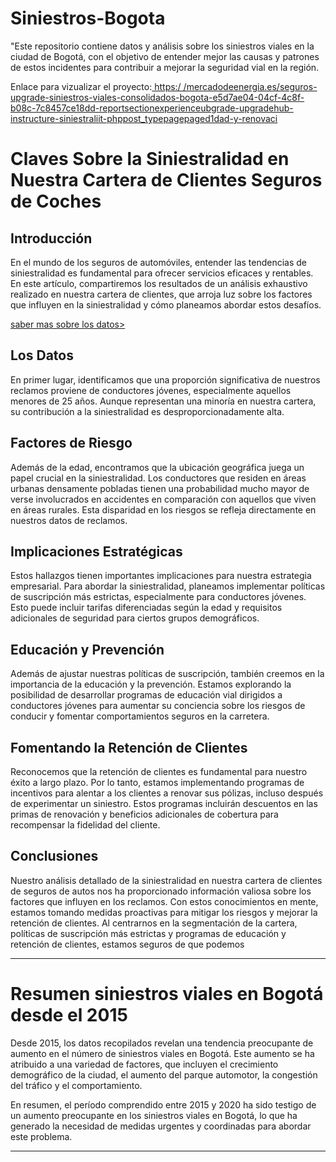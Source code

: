 # Siniestros-Bogota
"Este repositorio contiene datos y análisis sobre los siniestros viales en la ciudad de Bogotá, con el objetivo de entender mejor las causas y patrones de estos incidentes para contribuir a mejorar la seguridad vial en la región.
 
 Enlace para vizualizar el proyecto:[ https:/ /mercadodeenergia.es/seguros-upgrade-siniestros-viales-consolidados-bogota-e5d7ae04-04cf-4c8f-b08c-7c8457ce18dd-reportsectionexperienceubgrade-upgradehub-instructure-siniestraliit-phppost_typepagepaged1dad-y-renovaci	](https://www.google.com/url?q=http://mercadodeenergia.es/seguros-upgrade-siniestros-viales-consolidados-bogota-e5d7ae04-04cf-4c8f-b08c-7c8457ce18dd-reportsectionexperienceubgrade-upgradehub-instructure-siniestraliit-phppost_typepagepaged1dad-y-renovaci&sa=D&source=docs&ust=1714411742610703&usg=AOvVaw2iz52_Gv80d1rbVQ6f9hBg)

# Claves Sobre la Siniestralidad en Nuestra Cartera de Clientes Seguros de Coches

## Introducción
En el mundo de los seguros de automóviles, entender las tendencias de siniestralidad es fundamental para ofrecer servicios eficaces y rentables. En este artículo, compartiremos los resultados de un análisis exhaustivo realizado en nuestra cartera de clientes, que arroja luz sobre los factores que influyen en la siniestralidad y cómo planeamos abordar estos desafíos.

[saber mas sobre los datos>](https://datosabiertos.bogota.gov.co/dataset/siniestros-viales-consolidados-bogota-d-c)

## Los Datos
En primer lugar, identificamos que una proporción significativa de nuestros reclamos proviene de conductores jóvenes, especialmente aquellos menores de 25 años. Aunque representan una minoría en nuestra cartera, su contribución a la siniestralidad es desproporcionadamente alta.

## Factores de Riesgo
Además de la edad, encontramos que la ubicación geográfica juega un papel crucial en la siniestralidad. Los conductores que residen en áreas urbanas densamente pobladas tienen una probabilidad mucho mayor de verse involucrados en accidentes en comparación con aquellos que viven en áreas rurales. Esta disparidad en los riesgos se refleja directamente en nuestros datos de reclamos.

## Implicaciones Estratégicas
Estos hallazgos tienen importantes implicaciones para nuestra estrategia empresarial. Para abordar la siniestralidad, planeamos implementar políticas de suscripción más estrictas, especialmente para conductores jóvenes. Esto puede incluir tarifas diferenciadas según la edad y requisitos adicionales de seguridad para ciertos grupos demográficos.

## Educación y Prevención
Además de ajustar nuestras políticas de suscripción, también creemos en la importancia de la educación y la prevención. Estamos explorando la posibilidad de desarrollar programas de educación vial dirigidos a conductores jóvenes para aumentar su conciencia sobre los riesgos de conducir y fomentar comportamientos seguros en la carretera.

## Fomentando la Retención de Clientes
Reconocemos que la retención de clientes es fundamental para nuestro éxito a largo plazo. Por lo tanto, estamos implementando programas de incentivos para alentar a los clientes a renovar sus pólizas, incluso después de experimentar un siniestro. Estos programas incluirán descuentos en las primas de renovación y beneficios adicionales de cobertura para recompensar la fidelidad del cliente.

## Conclusiones
Nuestro análisis detallado de la siniestralidad en nuestra cartera de clientes de seguros de autos nos ha proporcionado información valiosa sobre los factores que influyen en los reclamos. Con estos conocimientos en mente, estamos tomando medidas proactivas para mitigar los riesgos y mejorar la retención de clientes. Al centrarnos en la segmentación de la cartera, políticas de suscripción más estrictas y programas de educación y retención de clientes, estamos seguros de que podemos

---
# Resumen siniestros viales en Bogotá desde el  2015
Desde 2015, los datos recopilados revelan una tendencia preocupante de aumento en el número de siniestros viales en Bogotá. Este aumento se ha atribuido a una variedad de factores, que incluyen el crecimiento demográfico de la ciudad, el aumento del parque automotor, la congestión del tráfico y el comportamiento.

En resumen, el período comprendido entre 2015 y 2020 ha sido testigo de un aumento preocupante en los siniestros viales en Bogotá, lo que ha generado la necesidad de medidas urgentes y coordinadas para abordar este problema.

---




